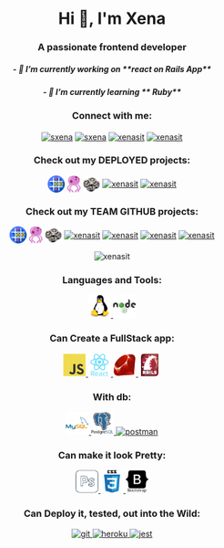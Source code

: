 <h1 align="center">Hi 👋, I'm Xena</h1>
<h3 align="center">A passionate frontend developer</h3>

<h5 align="center">- 🔭 I’m currently working on **react on Rails App**</h5>

<h5 align="center">- 🌱 I’m currently learning ** Ruby**</h5>

<h3 align="center">Connect with me:</h3>

<p align="center">
  <a href="https://port-nine-woad.vercel.app/" target="blank">
    <img align="center" src="https://port-nine-woad.vercel.app/static/media/favicon-removebg1.50263ea4bfc31a6a7514.png" alt="sxena" height="30" width="40" /></a>
  <a href="https://linkedin.com/in/sxena" target="blank">
    <img align="center" src="https://raw.githubusercontent.com/rahuldkjain/github-profile-readme-generator/master/src/images/icons/Social/linked-in-alt.svg" alt="sxena" height="30" width="40" /></a>
  <a href="https://www.codewars.com/users/XeNa888" target="blank">
    <img align="center" src="https://docs.codewars.com/logo.svg" alt="xenasit" height="30" width="40" /></a>
  <a href="https://dev.to/xenasit" target="blank">
    <img align="center" src="https://raw.githubusercontent.com/rahuldkjain/github-profile-readme-generator/master/src/images/icons/Social/devto.svg" alt="xenasit" height="30" width="40" /></a>
<!--   <a href="https://codepen.io/XenaSit" target="blank">
    <img align="center" src="https://raw.githubusercontent.com/rahuldkjain/github-profile-readme-generator/master/src/images/icons/Social/codesandbox.svg" alt="xenasit" height="30" width="40" /></a> -->
</p>

<h3 align="center">Check out my DEPLOYED projects:</h3>

<p align="center">
  <a href="https://tic-tac-toe-five-virid.vercel.app/" target="blank">
    <img align="center" src="https://github.com/LearnProjects89/tic-tac-toe/blob/main/public/tic-tac-toe.png" alt="sxena" height="30"  /></a>
  
  <a href="https://jelly-hunt.vercel.app/" target="blank">
    <img align="center" src="https://github.com/LearnProjects89/jelly-hunt/blob/main/public/jelly.png" alt="sxena" height="30" /></a>
  
  <a href="https://color-box.vercel.app/" target="blank">
    <img align="center" src="https://github.com/LearnProjects89/color-box/blob/main/src/assets/backgroundImage.png" alt="xenasit" height="30" /></a>
  
  <a href=" https://bookclub-frontend.onrender.com/" target="blank">
      <img align="center" src="https://github.com/LearnProjects89/Book-Club/blob/main/bookclub-frontend/src/assets/logo.png" alt="xenasit" height="30" /></a>
  
  <a href="https://pig-latin-psi.vercel.app/" target="blank">
      <img align="center" src="https://github.com/LearnProjects89/pig-latin/blob/main/src/assets/butcherPig.jpeg" alt="xenasit" height="30" /></a>
 
</p>

<h3 align="center">Check out my TEAM GITHUB projects:</h3>

<p align="center">
  <a href="https://github.com/LearnProjects89/tic-tac-toe" target="blank">
    <img align="center" src="https://github.com/LearnProjects89/tic-tac-toe/blob/main/public/tic-tac-toe.png" alt="sxena" height="30"  /></a>
  <a href="https://github.com/LearnProjects89/jelly-hunt" target="blank">
    <img align="center" src="https://github.com/LearnProjects89/jelly-hunt/blob/main/public/jelly.png" alt="sxena" height="30" /></a>
  
  <a href="https://github.com/LearnProjects89/color-box" target="blank">
    <img align="center" src="https://github.com/LearnProjects89/color-box/blob/main/src/assets/backgroundImage.png" alt="xenasit" height="30" /></a>
  
  <a href="https://github.com/LearnProjects89/mix-and-match" target="blank">
    <img align="center" src="https://encrypted-tbn0.gstatic.com/images?q=tbn:ANd9GcQMlvD1UkS7AbW_VxysBUQgB92HuAvU19kj5w&usqp=CAU" alt="xenasit" height="30"  /></a>
  <a href="https://github.com/LearnProjects89/Book-Club/tree/main" target="blank">
      <img align="center" src="https://github.com/LearnProjects89/Book-Club/blob/main/bookclub-frontend/src/assets/logo.png" alt="xenasit" height="30" /></a>
  <a href="https://github.com/LearnProjects89/apartment-app" target="blank">
      <img align="center" src="https://github.com/LearnProjects89/apartment-app/blob/main/frontend-apt-app/src/assets/home.png" alt="xenasit" height="30" /></a>
  <a href="https://github.com/LearnProjects89/pig-latin" target="blank">
      <img align="center" src="https://github.com/LearnProjects89/pig-latin/blob/main/src/assets/butcherPig.jpeg" alt="xenasit" height="30" /></a>
  
</p>

<p align="center"><img src="https://github-readme-streak-stats.herokuapp.com/?user=xenasit&" alt="xenasit" /></p>

<h3 align="center">Languages and Tools:</h3>
<p align="center"> 
  <a href="https://www.linux.org/" target="_blank" rel="noreferrer"><img src="https://raw.githubusercontent.com/devicons/devicon/master/icons/linux/linux-original.svg" alt="linux" width="40" height="40"/> </a> 
  <a href="https://nodejs.org" target="_blank" rel="noreferrer"> <img src="https://raw.githubusercontent.com/devicons/devicon/master/icons/nodejs/nodejs-original-wordmark.svg" alt="nodejs" width="40" height="40"/> </a> 
</p>
<h3 align="center">Can Create a FullStack app:</h3>
<p align="center"> 
  <a href="https://developer.mozilla.org/en-US/docs/Web/JavaScript" target="_blank" rel="noreferrer"> <img src="https://raw.githubusercontent.com/devicons/devicon/master/icons/javascript/javascript-original.svg" alt="javascript" width="40" height="40"/> </a> 
  <a href="https://reactjs.org/" target="_blank" rel="noreferrer"> <img src="https://raw.githubusercontent.com/devicons/devicon/master/icons/react/react-original-wordmark.svg" alt="react" width="40" height="40"/> </a> 
  <a href="https://www.ruby-lang.org/en/" target="_blank" rel="noreferrer"><img src="https://raw.githubusercontent.com/devicons/devicon/master/icons/ruby/ruby-original.svg" alt="ruby" width="40" height="40"/> </a> 
  <a href="https://rubyonrails.org" target="_blank" rel="noreferrer"> <img src="https://raw.githubusercontent.com/devicons/devicon/master/icons/rails/rails-original-wordmark.svg" alt="rails" width="40" height="40"/> </a> 
</p>
<h3 align="center">With db:</h3>
<p align="center">
  <a href="https://www.mysql.com/" target="_blank" rel="noreferrer"><img src="https://raw.githubusercontent.com/devicons/devicon/master/icons/mysql/mysql-original-wordmark.svg" alt="mysql" width="40" height="40"/> </a> 
  <a href="https://www.postgresql.org" target="_blank" rel="noreferrer"> <img src="https://raw.githubusercontent.com/devicons/devicon/master/icons/postgresql/postgresql-original-wordmark.svg" alt="postgresql" width="40" height="40"/> </a> 
  <a href="https://postman.com" target="_blank" rel="noreferrer"><img src="https://www.vectorlogo.zone/logos/getpostman/getpostman-icon.svg" alt="postman" width="40" height="40"/> </a> 
</p>
<h3 align="center">Can make it look Pretty:</h3>
<p align="center">
  <a href="https://www.photoshop.com/en" target="_blank" rel="noreferrer"><img src="https://raw.githubusercontent.com/devicons/devicon/master/icons/photoshop/photoshop-line.svg" alt="photoshop" width="40" height="40"/> </a> 
  <a href="https://www.w3schools.com/css/" target="_blank" rel="noreferrer"> <img src="https://raw.githubusercontent.com/devicons/devicon/master/icons/css3/css3-original-wordmark.svg" alt="css3" width="40" height="40"/> </a> 
  <a href="https://getbootstrap.com" target="_blank" rel="noreferrer"><img src="https://raw.githubusercontent.com/devicons/devicon/master/icons/bootstrap/bootstrap-plain-wordmark.svg" alt="bootstrap" width="40" height="40"/> </a> 
</p>
<h3 align="center">Can Deploy it, tested, out into the Wild:</h3>
<p align="center">
  <a href="https://git-scm.com/" target="_blank" rel="noreferrer"> <img src="https://www.vectorlogo.zone/logos/git-scm/git-scm-icon.svg" alt="git" width="40" height="40"/> </a> 
  <a href="https://heroku.com" target="_blank" rel="noreferrer"> <img src="https://www.vectorlogo.zone/logos/heroku/heroku-icon.svg" alt="heroku" width="40" height="40"/> </a> 
  <a href="https://jestjs.io" target="_blank" rel="noreferrer"><img src="https://www.vectorlogo.zone/logos/jestjsio/jestjsio-icon.svg" alt="jest" width="40" height="40"/> </a> 
</p>
